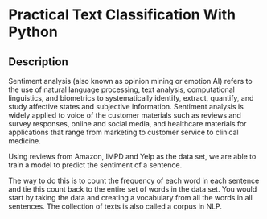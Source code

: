 # Practical Text Classification With Python 

## Description 

Sentiment analysis (also known as opinion mining or emotion AI) refers to the use of natural language processing, text analysis, computational linguistics, and biometrics to systematically identify, extract, quantify, and study affective states and subjective information. Sentiment analysis is widely applied to voice of the customer materials such as reviews and survey responses, online and social media, and healthcare materials for applications that range from marketing to customer service to clinical medicine.

Using reviews from Amazon, IMPD and Yelp as the data set, we are able to train a model to predict the sentiment of a sentence. 

The way to do this is to count the frequency of each word in each sentence and tie this count back to the entire set of words in the data set. You would start by taking the data and creating a vocabulary from all the words in all sentences. The collection of texts is also called a corpus in NLP.



